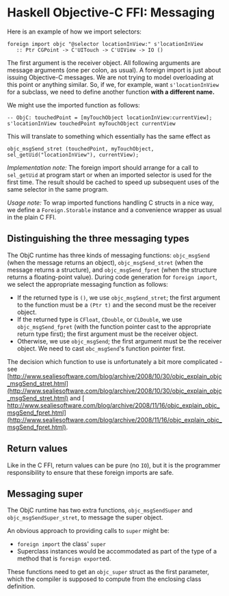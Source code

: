 # Haskell Objective-C FFI: Messaging


Here is an example of how we import selectors:

```wiki
foreign import objc "@selector locationInView:" s'locationInView
   :: Ptr CGPoint -> C'UITouch -> C'UIView -> IO ()
```


The first argument is the receiver object.  All following arguments are message arguments (one per colon, as usual).  A foreign import is just about issuing Objective-C messages.  We are not trying to model overloading at this point or anything similar.  So, if we, for example, want `s'locationInView` for a subclass, we need to define another function **with a different name.**


We might use the imported function as follows:

```wiki
-- ObjC: touchedPoint = [myTouchObject locationInView:currentView];
s'locationInView touchedPoint myTouchObject currentView
```


This will translate to something which essentially has the same effect as

```wiki
objc_msgSend_stret (touchedPoint, myTouchObject, sel_getUid("locationInView"), currentView);
```

*Implementation note:* The foreign import should arrange for a call to `sel_getUid` at program start or when an imported selector is used for the first time.  The result should be cached to speed up subsequent uses of the same selector in the same program.

*Usage note:* To wrap imported functions handling C structs in a nice way, we define a `Foreign.Storable` instance and a convenience wrapper as usual in the plain C FFI.

## Distinguishing the three messaging types


The ObjC runtime has three kinds of messaging functions: `objc_msgSend` (when the message returns an object), `objc_msgSend_stret` (when the message returns a structure), and `objc_msgSend_fpret` (when the structure returns a floating-point value).  During code generation for `foreign import`, we select the appropriate messaging function as follows:

- If the returned type is `()`, we use `objc_msgSend_stret`; the first argument to the function must be a `(Ptr t)` and the second must be the receiver object.
- If the returned type is `CFloat`, `CDouble`, or `CLDouble`, we use `objc_msgSend_fpret` (with the function pointer cast to the appropriate return type first); the first argument must be the receiver object.
- Otherwise, we use `objc_msgSend`; the first argument must be the receiver object.  We need to cast  `obc_msgSend`'s function pointer first.


The decision which function to use is unfortunately a bit more complicated - see [http://www.sealiesoftware.com/blog/archive/2008/10/30/objc_explain_objc_msgSend_stret.html](http://www.sealiesoftware.com/blog/archive/2008/10/30/objc_explain_objc_msgSend_stret.html) and [ http://www.sealiesoftware.com/blog/archive/2008/11/16/objc_explain_objc_msgSend_fpret.html](http://www.sealiesoftware.com/blog/archive/2008/11/16/objc_explain_objc_msgSend_fpret.html).

## Return values


Like in the C FFI, return values can be pure (no `IO`), but it is the programmer responsibility to ensure that these foreign imports are safe.

## Messaging super


The ObjC runtime has two extra functions, `objc_msgSendSuper` and `objc_msgSendSuper_stret`, to message the super object.


An obvious approach to providing calls to `super` might be:

- `foreign import` the class' `super`
- Superclass instances would be accommodated as part of the type of a method that is `foreign export`ed.


These functions need to get an `objc_super` struct as the first parameter, which the compiler is supposed to compute from the enclosing class definition.
